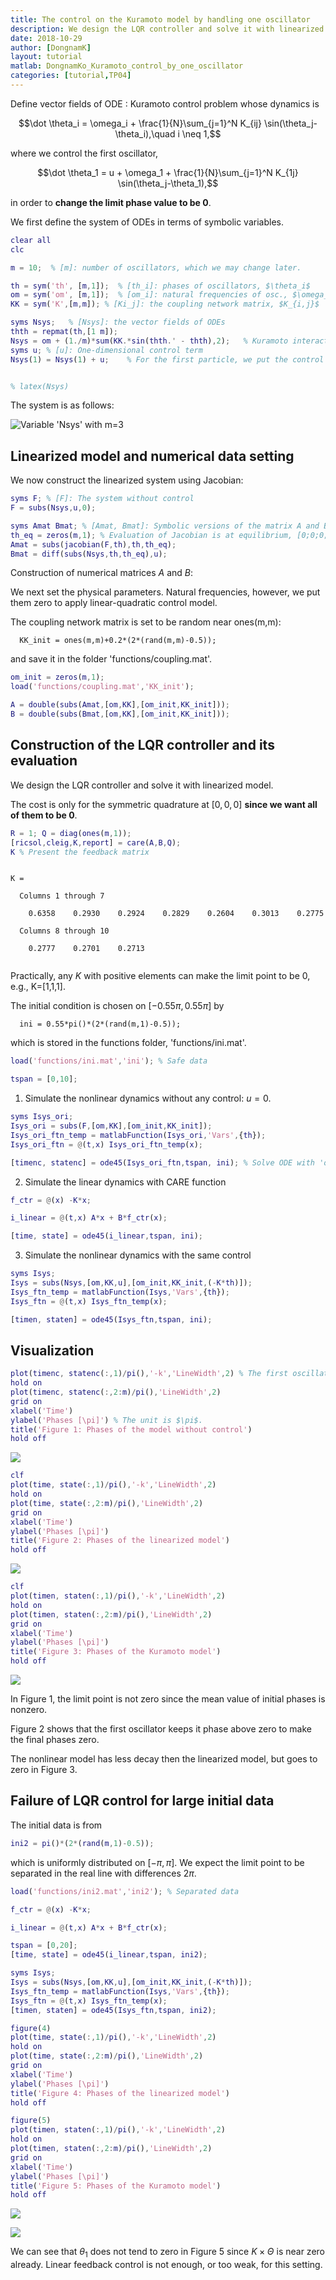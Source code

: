 ```yaml
---
title: The control on the Kuramoto model by handling one oscillator
description: We design the LQR controller and solve it with linearized model.
date: 2018-10-29
author: [DongnamK]
layout: tutorial
matlab: DongnamKo_Kuramoto_control_by_one_oscillator
categories: [tutorial,TP04]
---
```


Define vector fields of ODE : Kuramoto control problem whose dynamics is


$$\dot \theta_i = \omega_i + \frac{1}{N}\sum_{j=1}^N K_{ij} \sin(\theta_j-\theta_i),\quad i \neq 1,$$


where we control the first oscillator,


$$\dot \theta_1 = u + \omega_1 + \frac{1}{N}\sum_{j=1}^N K_{1j} \sin(\theta_j-\theta_1),$$


in order to **change the limit phase value to be 0**.


We first define the system of ODEs in terms of symbolic variables.

```matlab
clear all
clc

m = 10;  % [m]: number of oscillators, which we may change later.

th = sym('th', [m,1]);  % [th_i]: phases of oscillators, $\theta_i$
om = sym('om', [m,1]);  % [om_i]: natural frequencies of osc., $\omega_i$
KK = sym('K',[m,m]); % [Ki_j]: the coupling network matrix, $K_{i,j}$

syms Nsys;   % [Nsys]: the vector fields of ODEs
thth = repmat(th,[1 m]);
Nsys = om + (1./m)*sum(KK.*sin(thth.' - thth),2);   % Kuramoto interaction terms
syms u; % [u]: One-dimensional control term
Nsys(1) = Nsys(1) + u;    % For the first particle, we put the control term


% latex(Nsys)
```


The system is as follows:


![Variable 'Nsys' with $m=3$]({{site.url}}/{{site.baseurl}}/assets/imgs/TP04/P0009-Dongnam/Nsys.png)

## Linearized model and numerical data setting


We now construct the linearized system using Jacobian:

```matlab
syms F; % [F]: The system without control
F = subs(Nsys,u,0);

syms Amat Bmat; % [Amat, Bmat]: Symbolic versions of the matrix A and B
th_eq = zeros(m,1); % Evaluation of Jacobian is at equilibrium, [0;0;0;0].
Amat = subs(jacobian(F,th),th,th_eq);
Bmat = diff(subs(Nsys,th,th_eq),u);
```


Construction of numerical matrices $A$ and $B$:


We next set the physical parameters. Natural frequencies, however, we put them zero to apply linear-quadratic control model.


The coupling network matrix is set to be random near ones(m,m):

```
  KK_init = ones(m,m)+0.2*(2*(rand(m,m)-0.5));
```


and save it in the folder 'functions/coupling.mat'.

```matlab
om_init = zeros(m,1);
load('functions/coupling.mat','KK_init');

A = double(subs(Amat,[om,KK],[om_init,KK_init]));
B = double(subs(Bmat,[om,KK],[om_init,KK_init]));
```

## Construction of the LQR controller and its evaluation


We design the LQR controller and solve it with linearized model.


The cost is only for the symmetric quadrature at $[0,0,0]$ **since we want all of them to be 0**.

```matlab
R = 1; Q = diag(ones(m,1));
[ricsol,cleig,K,report] = care(A,B,Q);
K % Present the feedback matrix
```


```

K =

  Columns 1 through 7

    0.6358    0.2930    0.2924    0.2829    0.2604    0.3013    0.2775

  Columns 8 through 10

    0.2777    0.2701    0.2713


```


Practically, any $K$ with positive elements can make the limit point to be 0, e.g., K=[1,1,1].


The initial condition is chosen on $[-0.55\pi,0.55\pi]$ by

```
  ini = 0.55*pi()*(2*(rand(m,1)-0.5));
```


which is stored in the functions folder, 'functions/ini.mat'.

```matlab
load('functions/ini.mat','ini'); % Safe data

tspan = [0,10];
```


1) Simulate the nonlinear dynamics without any control: $u = 0$.

```matlab
syms Isys_ori;
Isys_ori = subs(F,[om,KK],[om_init,KK_init]);
Isys_ori_ftn_temp = matlabFunction(Isys_ori,'Vars',{th});
Isys_ori_ftn = @(t,x) Isys_ori_ftn_temp(x);

[timenc, statenc] = ode45(Isys_ori_ftn,tspan, ini); % Solve ODE with 'ode45'
```


2) Simulate the linear dynamics with CARE function

```matlab
f_ctr = @(x) -K*x;

i_linear = @(t,x) A*x + B*f_ctr(x);

[time, state] = ode45(i_linear,tspan, ini);
```


3) Simulate the nonlinear dynamics with the same control

```matlab
syms Isys;
Isys = subs(Nsys,[om,KK,u],[om_init,KK_init,(-K*th)]);
Isys_ftn_temp = matlabFunction(Isys,'Vars',{th});
Isys_ftn = @(t,x) Isys_ftn_temp(x);

[timen, staten] = ode45(Isys_ftn,tspan, ini);
```

## Visualization

```matlab
plot(timenc, statenc(:,1)/pi(),'-k','LineWidth',2) % The first oscillator is black-colored.
hold on
plot(timenc, statenc(:,2:m)/pi(),'LineWidth',2)
grid on
xlabel('Time')
ylabel('Phases [\pi]') % The unit is $\pi$.
title('Figure 1: Phases of the model without control')
hold off
```


![]({{site.url}}/{{site.baseurl}}/assets/imgs/TP04/P0009-Dongnam/copiaRM_01.png)


```matlab
clf
plot(time, state(:,1)/pi(),'-k','LineWidth',2)
hold on
plot(time, state(:,2:m)/pi(),'LineWidth',2)
grid on
xlabel('Time')
ylabel('Phases [\pi]')
title('Figure 2: Phases of the linearized model')
hold off
```


![]({{site.url}}/{{site.baseurl}}/assets/imgs/TP04/P0009-Dongnam/copiaRM_02.png)


```matlab
clf
plot(timen, staten(:,1)/pi(),'-k','LineWidth',2)
hold on
plot(timen, staten(:,2:m)/pi(),'LineWidth',2)
grid on
xlabel('Time')
ylabel('Phases [\pi]')
title('Figure 3: Phases of the Kuramoto model')
hold off
```


![]({{site.url}}/{{site.baseurl}}/assets/imgs/TP04/P0009-Dongnam/copiaRM_03.png)

In Figure 1, the limit point is not zero since the mean value of initial phases is nonzero.


Figure 2 shows that the first oscillator keeps it phase above zero to make the final phases zero.


The nonlinear model has less decay then the linearized model, but goes to zero in Figure 3.

## Failure of LQR control for large initial data


The initial data is from

```matlab
ini2 = pi()*(2*(rand(m,1)-0.5));
```


which is uniformly distributed on $[-\pi,\pi]$. We expect the limit point to be separated in the real line with differences $2\pi$.

```matlab
load('functions/ini2.mat','ini2'); % Separated data

f_ctr = @(x) -K*x;

i_linear = @(t,x) A*x + B*f_ctr(x);

tspan = [0,20];
[time, state] = ode45(i_linear,tspan, ini2);

syms Isys;
Isys = subs(Nsys,[om,KK,u],[om_init,KK_init,(-K*th)]);
Isys_ftn_temp = matlabFunction(Isys,'Vars',{th});
Isys_ftn = @(t,x) Isys_ftn_temp(x);
[timen, staten] = ode45(Isys_ftn,tspan, ini2);

figure(4)
plot(time, state(:,1)/pi(),'-k','LineWidth',2)
hold on
plot(time, state(:,2:m)/pi(),'LineWidth',2)
grid on
xlabel('Time')
ylabel('Phases [\pi]')
title('Figure 4: Phases of the linearized model')
hold off

figure(5)
plot(timen, staten(:,1)/pi(),'-k','LineWidth',2)
hold on
plot(timen, staten(:,2:m)/pi(),'LineWidth',2)
grid on
xlabel('Time')
ylabel('Phases [\pi]')
title('Figure 5: Phases of the Kuramoto model')
hold off
```


![]({{site.url}}/{{site.baseurl}}/assets/imgs/TP04/P0009-Dongnam/copiaRM_04.png)

![]({{site.url}}/{{site.baseurl}}/assets/imgs/TP04/P0009-Dongnam/copiaRM_05.png)

We can see that $\theta_1$ does not tend to zero in Figure 5 since $K\times\Theta$ is near zero already. Linear feedback control is not enough, or too weak, for this setting.


